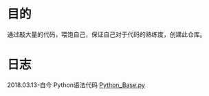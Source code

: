 # 目的
通过敲大量的代码，喂饱自己，保证自己对于代码的熟练度，创建此仓库。  
# 日志
2018.03.13-自今  Python语法代码 [Python_Base.py](https://github.com/tianbaoo/Python_practice/blob/master/Python_Base.py)

